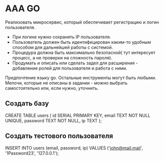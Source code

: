 # AAA GO

Реализовать микросервис, который обеспечивает регистрацию и логин пользователя.

* При логине нужно сохранять IP пользователя.
* Пользователь должен быть идентифицирован каким-то удобным способом для дальнейшей работы с системой.
* Процедура должна быть максимально безопасной( тут интересует процесс, а не проверки на сложность пароля).
* Продумать и описать или сделать задел для расширения - добавление ролей для пользователя и работа с ними.

Предпочтение языку go. Остальные инструменты могут быть любыми. 
Мелочи, которые не описаны в задании - можно выбрать самостоятельно или, если нужно, уточнить.

## Создать базу
CREATE TABLE users
(
	id SERIAL PRIMARY KEY,
	email TEXT NOT NULL UNIQUE,
	password TEXT NOT NULL,
	ip TEXT
);

## Создать тестового пользователя
INSERT INTO users
	(email, password, ip)
VALUES
	('john@mail.mail', '1Password23', '127.0.0.1');
